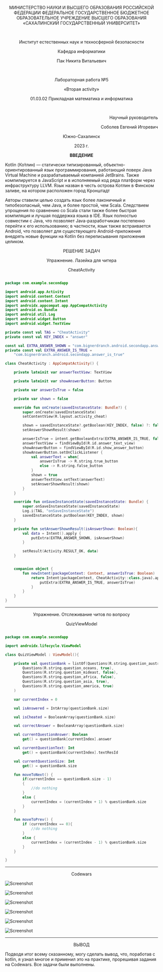 <p align = "center">МИНИСТЕРСТВО НАУКИ И ВЫСШЕГО ОБРАЗОВАНИЯ
РОССИЙСКОЙ ФЕДЕРАЦИИ
ФЕДЕРАЛЬНОЕ ГОСУДАРСТВЕННОЕ БЮДЖЕТНОЕ
ОБРАЗОВАТЕЛЬНОЕ УЧРЕЖДЕНИЕ ВЫСШЕГО ОБРАЗОВАНИЯ
«САХАЛИНСКИЙ ГОСУДАРСТВЕННЫЙ УНИВЕРСИТЕТ»</p>
<br>
<p align = "center">Институт естественных наук и техносферной безопасности</p>
<p align = "center">Кафедра информатики</p>
<p align = "center">Пак Никита Витальевич</p>
<br>
<p align = "center">Лабораторная работа №5</p>
<p align = "center">«Вторая activity»</p>
<p align = "center">01.03.02 Прикладная математика и информатика</p>
<br>
<p align = "right" >Научный руководитель</p>
<p align = "right" >Соболев Евгений Игоревич</p>
<p align = "center" >Южно-Сахалинск</p>
<p align = "center" >2023 г.</p>
<p align = "center" ><b>ВВЕДЕНИЕ</b></p>
<p>Kotlin (Ко́тлин) — статически типизированный, объектно-ориентированный язык программирования, работающий поверх Java Virtual Machine и разрабатываемый компанией JetBrains. Также компилируется в JavaScript и в исполняемый код ряда платформ через инфраструктуру LLVM. Язык назван в честь острова Котлин в Финском заливе, на котором расположен город Кронштадт</p>
<p>Авторы ставили целью создать язык более лаконичный и типобезопасный, чем Java, и более простой, чем Scala. Следствием упрощения по сравнению со Scala стали также более быстрая компиляция и лучшая поддержка языка в IDE. Язык полностью совместим с Java, что позволяет Java-разработчикам постепенно перейти к его использованию; в частности, язык также встраивается Android, что позволяет для существующего Android-приложения внедрять новые функции на Kotlin без переписывания приложения целиком.</p>
<p align = "center" >РЕШЕНИЕ ЗАДАЧ</p>

<p align = "center" >Упражнение. Лазейка для читера </p>
<p align = "center" >CheatActivity</p>

```kotlin

package com.example.secondapp

import android.app.Activity
import android.content.Context
import android.content.Intent
import androidx.appcompat.app.AppCompatActivity
import android.os.Bundle
import android.util.Log
import android.widget.Button
import android.widget.TextView

private const val TAG = "CheatActivity"
private const val KEY_INDEX = "answer"

const val EXTRA_ANSWER_SHOWN = "com.bignerdranch.android.secondapp.answer_shown"
private const val EXTRA_ANSWER_IS_TRUE =
    "com.bignerdranch.android.secondapp.answer_is_true"

class CheatActivity : AppCompatActivity() {

    private lateinit var answerTextView: TextView

    private lateinit var showAnswerButton: Button

    private var answerIsTrue = false

    private var shown = false

    override fun onCreate(savedInstanceState: Bundle?) {
        super.onCreate(savedInstanceState)
        setContentView(R.layout.activity_cheat)

        shown = savedInstanceState?.getBoolean(KEY_INDEX, false) ?: false
        setAnswerShownResult(shown)

        answerIsTrue = intent.getBooleanExtra(EXTRA_ANSWER_IS_TRUE, false)
        answerTextView = findViewById(R.id.answer_text_view)
        showAnswerButton = findViewById(R.id.show_answer_button)
        showAnswerButton.setOnClickListener {
            val answerText = when{
                answerIsTrue -> R.string.true_button
                else -> R.string.false_button
            }
            shown = true
            answerTextView.setText(answerText)
            setAnswerShownResult(shown)
        }
    }

    override fun onSaveInstanceState(savedInstanceState: Bundle) {
        super.onSaveInstanceState(savedInstanceState)
        Log.i(TAG, "onSaveInstanceState")
        savedInstanceState.putBoolean(KEY_INDEX, shown)
    }

    private fun setAnswerShownResult(isAnswerShown: Boolean){
        val data = Intent().apply {
            putExtra(EXTRA_ANSWER_SHOWN, isAnswerShown)
        }

        setResult(Activity.RESULT_OK, data)
    }


    companion object {
        fun newIntent(packageContext: Context, answerIsTrue: Boolean) : Intent {
            return Intent(packageContext, CheatActivity::class.java).apply {
                putExtra(EXTRA_ANSWER_IS_TRUE, answerIsTrue)
            }
        }
    }
}


```

***

<p align = "center" >Упражнение. Отслеживание читов по вопросу  </p>
<p align = "center" >QuizViewModel</p>

```kotlin

package com.example.secondapp

import androidx.lifecycle.ViewModel

class QuizViewModel : ViewModel(){

    private val questionBank = listOf(Questions(R.string.question_australia, true),
        Questions(R.string.question_oceans, true),
        Questions(R.string.question_mideast, false),
        Questions(R.string.question_africa, false),
        Questions(R.string.question_asia, true),
        Questions(R.string.question_america, true)
    )

    var currentIndex = 0

    val isAnswered = IntArray(questionBank.size)

    val isCheated = BooleanArray(questionBank.size)

    val correctAnswer = BooleanArray(questionBank.size)

    val currentQuestionAnswer: Boolean
        get() = questionBank[currentIndex].answer

    val currentQuestionText: Int
        get() = questionBank[currentIndex].textResId

    val currentQuestionSize: Int
        get() = questionBank.size

    fun moveToNext() {
        if(currentIndex == questionBank.size - 1)
        {
            //do nothing
        }
        else {
            currentIndex = (currentIndex + 1) % questionBank.size
        }
    }

    fun moveToPrev() {
        if (currentIndex == 0){
            //do nothing
        }
        else {
            currentIndex = (currentIndex - 1) % questionBank.size
        }
    }

}

```

***

<p align = "center" >Codewars</p>

![Screenshot](https://github.com/Pupkapus/GeoQuiz6/blob/main/cd1.png)

![Screenshot](https://github.com/Pupkapus/GeoQuiz6/blob/main/cd2.png)

![Screenshot](https://github.com/Pupkapus/GeoQuiz6/blob/main/cd3.png)

![Screenshot](https://github.com/Pupkapus/GeoQuiz6/blob/main/cd4.png)

![Screenshot](https://github.com/Pupkapus/GeoQuiz6/blob/main/cd5.png)

![Screenshot](https://github.com/Pupkapus/GeoQuiz6/blob/main/cd6.png)

***
<p align = "center" >ВЫВОД</p>
<p>Подводя итог всему сказанному, могу сделать вывод, что, поработав c kotlin, я узнал многое и применил это на практике, прорешивая задания на Codewars. Все задачи были выполнены.</p>
